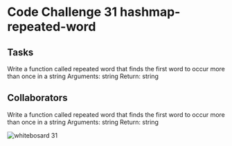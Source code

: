 # Code Challenge 31 hashmap-repeated-word

## Tasks

Write a function called repeated word that finds the first word to occur more than once in a string
Arguments: string
Return: string

## Collaborators

Write a function called repeated word that finds the first word to occur more than once in a string
Arguments: string
Return: string

![whitebosard 31](/whiteboard31.png)
